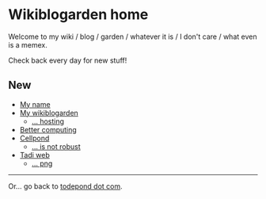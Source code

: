 # Wikiblogarden home

Welcome to my wiki / blog / garden / whatever it is / I don't care / what even is a memex.

Check back every day for new stuff!

## New

- [My name](./my-name)
- [My wikiblogarden](./my-wikiblogarden)
  - [... hosting](./my-wikiblogarden/hosting)
- [Better computing](./better-computing)
- [Cellpond](./cellpond)
  - [... is not robust](./cellpond/is-not-robust)
- [Tadi web](./tadi-web)
  - [... png](./tadi-web/png)

<hr>

Or... go back to [todepond dot com](/).

